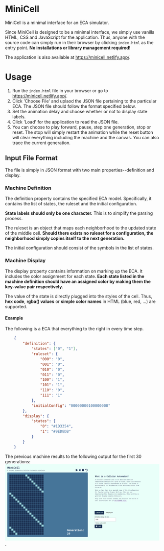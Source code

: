 # MiniCell
MiniCell is a minimal interface for an ECA simulator.

Since MiniCell is designed to be a minimal interface, we simply use vanilla HTML,
CSS and JavaScript for the application. Thus, anyone with the source code can 
simply run in their browser by clicking `index.html` as the entry point. 
**No installations or library management required!**

The application is also available at https://minicell.netlify.app/.

# Usage

1.  Run the `index.html` file in your browser or go to https://minicell.netlify.app/.
2.  Click 'Choose File' and uplaod the JSON file pertaining to the particular ECA.
    The JSON file should follow the format specified below.
3.  Set the animation delay and choose whether or not to display state labels.
4.  Click 'Load' for the application to read the JSON file.
5.  You can choose to play forward, pause, step one generation, stop or reset. 
    The stop will simply restart the animation while the reset button will clear 
    everything including the machine and the canvas. You can also trace the 
    current generation.

## Input File Format

The file is simply in JSON format with two main properties--definition and display.

### Machine Definition

The definition property contains the specified ECA model. Specifically, it 
contains the list of states, the ruleset and the initial configuration.

**State labels should only be one character.** This is to simplify the parsing 
process.

The ruleset is an object that maps each neighborhood to the updated state of the 
middle cell. **Should there exists no ruleset for a configuration, the 
neighborhood simply copies itself to the next generation.**

The initial configuration should consist of the symbols in the list of states.

### Machine Display

The display property contains information on marking up the ECA. It includes 
the color assignment for each state. **Each state listed in the machine definition
should have an assigned color by making them the key-value pair respectively.**

The value of the state is directly plugged into the styles of the cell. Thus, 
**hex code**, **rgba() values** or **simple color names** in HTML (blue, red, ...)
are supported.


#### Example
The following is a ECA that everything to the right in every time step.

```JSON
    {
        "definition": {
            "states": ["0", "1"],
            "ruleset": {
                "000": "0",
                "001": "0",
                "010": "0",
                "011": "0",
                "100": "1",
                "101": "1",
                "110": "0",
                "111": "1"
            },
            "initialConfig": "00000000100000000"
        },
        "display": {
            "states": {
                "0": "#1D3354",
                "1": "#9ED8DB"
            }
        }
    }
```

The previous machine results to the following output for the first 
30 generations:
![The output of the previous machine](./assets/sample.png).
